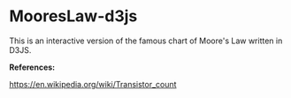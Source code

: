 # MooresLaw-d3js
This is an interactive version of the famous chart of Moore's Law written in D3JS.

**References:**

https://en.wikipedia.org/wiki/Transistor_count
